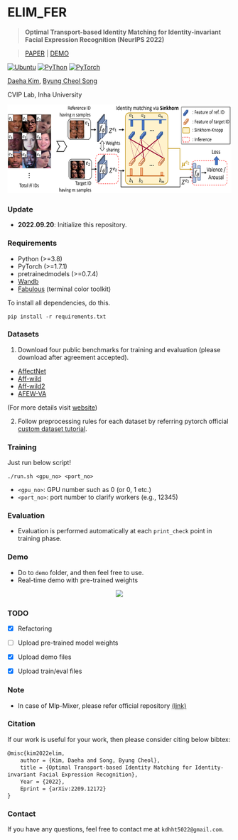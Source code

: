 # ELIM_FER

> **Optimal Transport-based Identity Matching for Identity-invariant Facial Expression Recognition (NeurIPS 2022)**<br>

> [PAPER](https://arxiv.org/abs/2209.12172) | [DEMO](https://github.com/kdhht2334/ELIM_FER/tree/main/demo)

<a href="https://releases.ubuntu.com/16.04/"><img alt="Ubuntu" src="https://img.shields.io/badge/Ubuntu-16.04-green"></a>
<a href="https://www.python.org/downloads/release/python-370/"><img alt="PyThon" src="https://img.shields.io/badge/Python-v3.8-blue"></a>
<a href="https://pytorch.org/get-started/locally/"><img alt="PyTorch" src="https://img.shields.io/badge/PyTorch-ee4c2c?logo=pytorch&logoColor=white"></a>



[Daeha Kim](https://scholar.google.co.kr/citations?user=PVt7f0YAAAAJ&hl=ko), [Byung Cheol Song](https://scholar.google.co.kr/citations?user=yo-cOtMAAAAJ&hl=ko)

CVIP Lab, Inha University

<p align="center">
<img src="https://github.com/kdhht2334/ELIM_FER/blob/main/pics/main.png" height="200", width="3000"/>
</p>

### Update

- __2022.09.20__: Initialize this repository.


### Requirements

- Python (>=3.8)
- PyTorch (>=1.7.1)
- pretrainedmodels (>=0.7.4)
- [Wandb](https://wandb.ai/)
- [Fabulous](https://github.com/jart/fabulous) (terminal color toolkit)

To install all dependencies, do this.

```
pip install -r requirements.txt
```

### Datasets

1. Download four public benchmarks for training and evaluation (please download after agreement accepted).

  - [AffectNet](http://mohammadmahoor.com/affectnet/)
  - [Aff-wild](https://ibug.doc.ic.ac.uk/resources/first-affect-wild-challenge/) 
  - [Aff-wild2](https://ibug.doc.ic.ac.uk/resources/aff-wild2/)
  - [AFEW-VA](https://ibug.doc.ic.ac.uk/resources/afew-va-database/)
 
 (For more details visit [website](https://ibug.doc.ic.ac.uk/))

2. Follow preprocessing rules for each dataset by referring pytorch official [custom dataset tutorial](https://pytorch.org/tutorials/beginner/data_loading_tutorial.html).

### Training

Just run below script!
```
./run.sh <gpu_no> <port_no> 
```
- `<gpu_no>`: GPU number such as 0 (or 0, 1 etc.)
- `<port_no>`: port number to clarify workers (e.g., 12345)

### Evaluation
- Evaluation is performed automatically at each `print_check` point in training phase.

### Demo

- Do to `demo` folder, and then feel free to use.
- Real-time demo with pre-trained weights
<p align="center">
<img src="https://github.com/kdhht2334/ELIM_FER/blob/main/demo/demo_vid.gif" height="320"/>
</p>


### TODO
- [x] Refactoring
- [ ] Upload pre-trained model weights
- [x] Upload demo files
- [x] Upload train/eval files


### Note
- In case of Mlp-Mixer, please refer official repository [(link)](https://github.com/google-research/vision_transformer#mlp-mixer)



### Citation

If our work is useful for your work, then please consider citing below bibtex:


	@misc{kim2022elim,
        author = {Kim, Daeha and Song, Byung Cheol},
        title = {Optimal Transport-based Identity Matching for Identity-invariant Facial Expression Recognition},
        Year = {2022},
        Eprint = {arXiv:2209.12172}
    }


### Contact
If you have any questions, feel free to contact me at `kdhht5022@gmail.com`.


